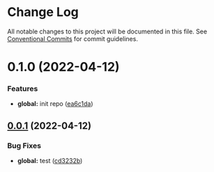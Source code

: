# Change Log

All notable changes to this project will be documented in this file.
See [Conventional Commits](https://conventionalcommits.org) for commit guidelines.

# 0.1.0 (2022-04-12)


### Features

* **global:** init repo ([ea6c1da](https://github.com/Choi-Keith/keith-components/commit/ea6c1da665b5e69826008018b7db0d5c158f792a))





## [0.0.1](http://192.168.80.129:8888/choikeith/k-components/compare/@keith/tag@0.1.2...@keith/tag@0.0.1) (2022-04-12)


### Bug Fixes

* **global:** test ([cd3232b](http://192.168.80.129:8888/choikeith/k-components/commits/cd3232befa0a3f1e66a59f6cfc9e855244454335))
